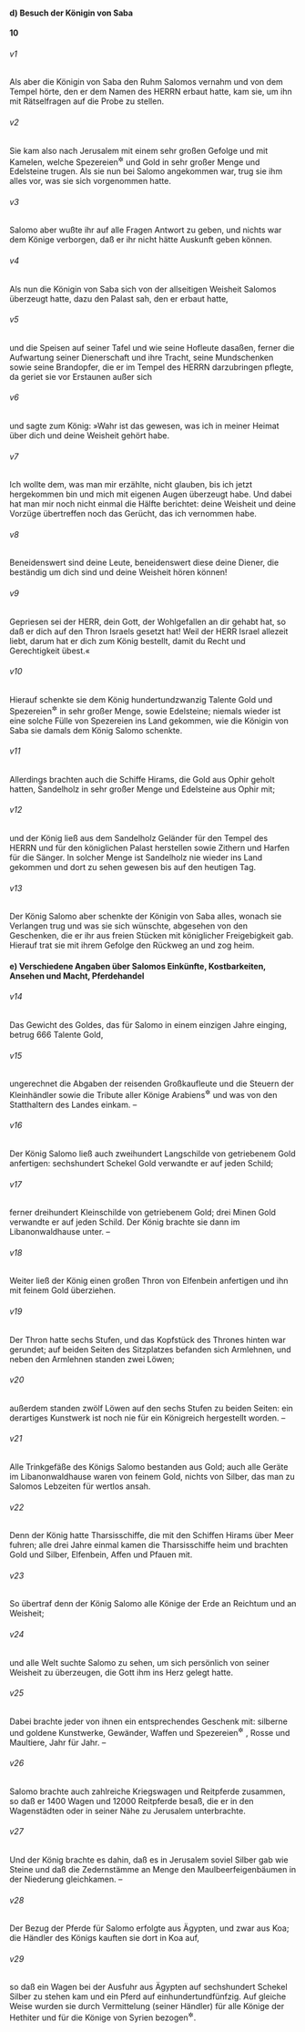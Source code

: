 #### d) Besuch der Königin von Saba

__10__

###### v1
Als aber die Königin von Saba den Ruhm Salomos vernahm und von dem Tempel hörte, den er dem Namen des HERRN erbaut hatte, kam sie, um ihn mit Rätselfragen auf die Probe zu stellen.

###### v2
Sie kam also nach Jerusalem mit einem sehr großen Gefolge und mit Kamelen, welche Spezereien<sup title="= Gewürze">&#x2732;</sup>
 und Gold in sehr großer Menge und Edelsteine trugen. Als sie nun bei Salomo angekommen war, trug sie ihm alles vor, was sie sich vorgenommen hatte.

###### v3
Salomo aber wußte ihr auf alle Fragen Antwort zu geben, und nichts war dem Könige verborgen, daß er ihr nicht hätte Auskunft geben können.

###### v4
Als nun die Königin von Saba sich von der allseitigen Weisheit Salomos überzeugt hatte, dazu den Palast sah, den er erbaut hatte,

###### v5
und die Speisen auf seiner Tafel und wie seine Hofleute dasaßen, ferner die Aufwartung seiner Dienerschaft und ihre Tracht, seine Mundschenken sowie seine Brandopfer, die er im Tempel des HERRN darzubringen pflegte, da geriet sie vor Erstaunen außer sich

###### v6
und sagte zum König: »Wahr ist das gewesen, was ich in meiner Heimat über dich und deine Weisheit gehört habe.

###### v7
Ich wollte dem, was man mir erzählte, nicht glauben, bis ich jetzt hergekommen bin und mich mit eigenen Augen überzeugt habe. Und dabei hat man mir noch nicht einmal die Hälfte berichtet: deine Weisheit und deine Vorzüge übertreffen noch das Gerücht, das ich vernommen habe.

###### v8
Beneidenswert sind deine Leute, beneidenswert diese deine Diener, die beständig um dich sind und deine Weisheit hören können!

###### v9
Gepriesen sei der HERR, dein Gott, der Wohlgefallen an dir gehabt hat, so daß er dich auf den Thron Israels gesetzt hat! Weil der HERR Israel allezeit liebt, darum hat er dich zum König bestellt, damit du Recht und Gerechtigkeit übest.«

###### v10
Hierauf schenkte sie dem König hundertundzwanzig Talente Gold und Spezereien<sup title="= Gewürze">&#x2732;</sup>
 in sehr großer Menge, sowie Edelsteine; niemals wieder ist eine solche Fülle von Spezereien ins Land gekommen, wie die Königin von Saba sie damals dem König Salomo schenkte.

###### v11
Allerdings brachten auch die Schiffe Hirams, die Gold aus Ophir geholt hatten, Sandelholz in sehr großer Menge und Edelsteine aus Ophir mit;

###### v12
und der König ließ aus dem Sandelholz Geländer für den Tempel des HERRN und für den königlichen Palast herstellen sowie Zithern und Harfen für die Sänger. In solcher Menge ist Sandelholz nie wieder ins Land gekommen und dort zu sehen gewesen bis auf den heutigen Tag.

###### v13
Der König Salomo aber schenkte der Königin von Saba alles, wonach sie Verlangen trug und was sie sich wünschte, abgesehen von den Geschenken, die er ihr aus freien Stücken mit königlicher Freigebigkeit gab. Hierauf trat sie mit ihrem Gefolge den Rückweg an und zog heim.

#### e) Verschiedene Angaben über Salomos Einkünfte, Kostbarkeiten, Ansehen und Macht, Pferdehandel


###### v14
Das Gewicht des Goldes, das für Salomo in einem einzigen Jahre einging, betrug 666 Talente Gold,

###### v15
ungerechnet die Abgaben der reisenden Großkaufleute und die Steuern der Kleinhändler sowie die Tribute aller Könige Arabiens<sup title="= der Beduinen">&#x2732;</sup>
 und was von den Statthaltern des Landes einkam. –

###### v16
Der König Salomo ließ auch zweihundert Langschilde von getriebenem Gold anfertigen: sechshundert Schekel Gold verwandte er auf jeden Schild;

###### v17
ferner dreihundert Kleinschilde von getriebenem Gold; drei Minen Gold verwandte er auf jeden Schild. Der König brachte sie dann im Libanonwaldhause unter. –

###### v18
Weiter ließ der König einen großen Thron von Elfenbein anfertigen und ihn mit feinem Gold überziehen.

###### v19
Der Thron hatte sechs Stufen, und das Kopfstück des Thrones hinten war gerundet; auf beiden Seiten des Sitzplatzes befanden sich Armlehnen, und neben den Armlehnen standen zwei Löwen;

###### v20
außerdem standen zwölf Löwen auf den sechs Stufen zu beiden Seiten: ein derartiges Kunstwerk ist noch nie für ein Königreich hergestellt worden. –

###### v21
Alle Trinkgefäße des Königs Salomo bestanden aus Gold; auch alle Geräte im Libanonwaldhause waren von feinem Gold, nichts von Silber, das man zu Salomos Lebzeiten für wertlos ansah.

###### v22
Denn der König hatte Tharsisschiffe, die mit den Schiffen Hirams über Meer fuhren; alle drei Jahre einmal kamen die Tharsisschiffe heim und brachten Gold und Silber, Elfenbein, Affen und Pfauen mit.


###### v23
So übertraf denn der König Salomo alle Könige der Erde an Reichtum und an Weisheit;

###### v24
und alle Welt suchte Salomo zu sehen, um sich persönlich von seiner Weisheit zu überzeugen, die Gott ihm ins Herz gelegt hatte.

###### v25
Dabei brachte jeder von ihnen ein entsprechendes Geschenk mit: silberne und goldene Kunstwerke, Gewänder, Waffen und Spezereien<sup title="= Gewürze">&#x2732;</sup>
, Rosse und Maultiere, Jahr für Jahr. –

###### v26
Salomo brachte auch zahlreiche Kriegswagen und Reitpferde zusammen, so daß er 1400 Wagen und 12000 Reitpferde besaß, die er in den Wagenstädten oder in seiner Nähe zu Jerusalem unterbrachte.

###### v27
Und der König brachte es dahin, daß es in Jerusalem soviel Silber gab wie Steine und daß die Zedernstämme an Menge den Maulbeerfeigenbäumen in der Niederung gleichkamen. –

###### v28
Der Bezug der Pferde für Salomo erfolgte aus Ägypten, und zwar aus Koa; die Händler des Königs kauften sie dort in Koa auf,

###### v29
so daß ein Wagen bei der Ausfuhr aus Ägypten auf sechshundert Schekel Silber zu stehen kam und ein Pferd auf einhundertundfünfzig. Auf gleiche Weise wurden sie durch Vermittelung (seiner Händler) für alle Könige der Hethiter und für die Könige von Syrien bezogen<sup title="vgl. 2.Chr 1,16-17">&#x2732;</sup>.
